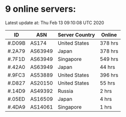 # 9 online servers:

Latest update at: Thu Feb 13 09:10:08 UTC 2020

| ID | ASN | Server Country | Online |
| -- | --- | -------------- | ------ |
| #.D09B | AS174 | United States | 378 hrs |
| #.2A79 | AS63949 | Japan | 378 hrs |
| #.7F1D | AS63949 | Singapore | 549 hrs |
| #.42A0 | AS63949 | Japan | 44 hrs |
| #.9FC3 | AS53889 | United States | 396 hrs |
| #.D827 | AS20150 | United States | 55 hrs |
| #.14D9 | AS49392 | Russia | 2 hrs |
| #.05ED | AS16509 | Japan | 4 hrs |
| #.4DA9 | AS14061 | Singapore | 1 hrs |

